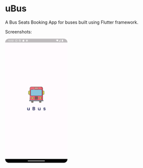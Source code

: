 # uBus

A Bus Seats Booking App for buses built using Flutter framework.

Screenshots:

<img src="https://github.com/Chemilas/Bus-Seats-Booking-App/blob/main/screenshots/Screenshot_0.png" width=40% height=40%>


